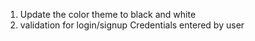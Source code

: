 1. Update the color theme to black and white
2. validation for login/signup Credentials entered by user